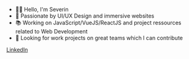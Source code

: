 - 👋🏼 Hello, I'm Severin
- 🎨 Passionate by UI/UX Design and immersive websites
- 📚 Working on JavaScript/VueJS/ReactJS and project ressources related to Web Development
- 🚀 Looking for work projects on great teams which I can contribute

[LinkedIn](https://www.linkedin.com/in/severinmboukou/)

<!---
daoraCode/daoraCode is a ✨ special ✨ repository because its `README.md` (this file) appears on your GitHub profile.
You can click the Preview link to take a look at your changes.
--->
